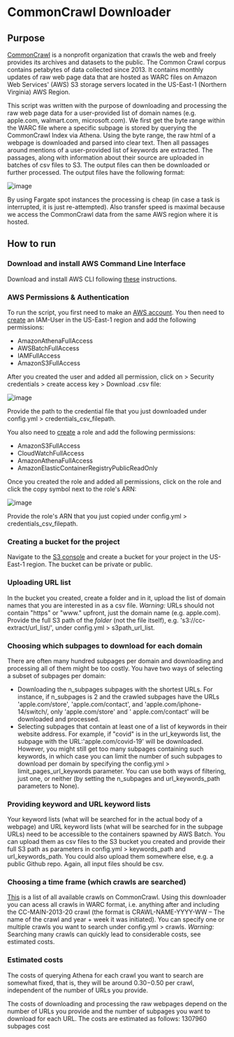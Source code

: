 # CommonCrawl Downloader

## Purpose

[CommonCrawl](https://commoncrawl.org/the-data/get-started/) is a nonprofit organization that crawls the web and freely
provides its archives and datasets to the public. The Common Crawl corpus contains petabytes of data collected since
2013. It contains monthly updates of raw web page data that are hosted as WARC files on Amazon Web Services' (AWS) S3
storage servers located in the US-East-1 (Northern Virginia) AWS Region.

This script was written with the purpose of downloading and processing the raw web page data for a user-provided list of
domain names (e.g. apple.com, walmart.com, microsoft.com). We first get the byte range within the WARC file where a
specific subpage is stored by querying the CommonCrawl Index via Athena. Using the byte range, the raw html of a webpage
is downloaded and parsed into clear text. Then all passages around mentions of a user-provided list of keywords are
extracted. The passages, along with information about their source are uploaded in batches of csv files to S3. The
output files can then be downloaded or further processed. The output files have the following format:

![image](https://user-images.githubusercontent.com/49194118/199245335-a00f27ad-01e4-470b-8a06-4f06a8efd4cb.png)

By using Fargate spot instances the processing is cheap (in case a task is interrupted, it is just re-attempted). Also
transfer speed is maximal because we access the CommonCrawl data from the same AWS region where it is hosted.

## How to run

### Download and install AWS Command Line Interface
Download and install AWS CLI following [these](https://docs.aws.amazon.com/cli/latest/userguide/getting-started-install.html) instructions.

### AWS Permissions & Authentication

To run the script, you first need to make an [AWS account](https://aws.amazon.com/). You then need
to [create](https://us-east-1.console.aws.amazon.com/iamv2/home) an IAM-User in the US-East-1 region and add the
following permissions:

- AmazonAthenaFullAccess
- AWSBatchFullAccess
- IAMFullAccess
- AmazonS3FullAccess

After you created the user and added all permission, click on > Security credentials > create access key > Download .csv
file:

![image](https://user-images.githubusercontent.com/49194118/199265023-4df68721-41fd-49d2-bf91-9335330779c2.png)

Provide the path to the credential file that you just downloaded under config.yml > credentials_csv_filepath.

You also need to [create](https://us-east-1.console.aws.amazon.com/iamv2/home#/roles) a role and add the following
permissions:

- AmazonS3FullAccess
- CloudWatchFullAccess
- AmazonAthenaFullAccess
- AmazonElasticContainerRegistryPublicReadOnly

Once you created the role and added all permissions, click on the role and click the copy symbol next to the role's ARN:

![image](https://user-images.githubusercontent.com/49194118/199257495-1abe5be3-ed21-45c9-bdd3-9566a0169838.png)

Provide the role's ARN that you just copied under config.yml > credentials_csv_filepath.

### Creating a bucket for the project

Navigate to the [S3 console](https://s3.console.aws.amazon.com/s3/buckets?region=us-east-1) and create a bucket for your
project in the US-East-1 region. The bucket can be private or public.

### Uploading URL list

In the bucket you created, create a folder and in it, upload the list of domain names that you are interested in as a
csv file. *Warning:* URLs should not contain "https" or "www." upfront, just the domain name (e.g. apple.com). Provide
the full S3 path of the *folder* (not the file itself), e.g. 's3://cc-extract/url_list/', under config.yml >
s3path_url_list.

### Choosing which subpages to download for each domain

There are often many hundred subpages per domain and downloading and processing all of them might be too costly. You
have two ways of selecting a subset of subpages per domain:

- Downloading the n_subpages subpages with the shortest URLs. For instance, if n_subpages is 2 and the crawled subpages
  have the URLs 'apple.com/store', 'apple.com/contact', and 'apple.com/iphone-14/switch/, only 'apple.com/store' and '
  apple.com/contact' will be downloaded and processed.
- Selecting subpages that contain at least one of a list of keywords in their website address. For example, if "covid"
  is in the url_keywords list, the subpage with the URL:'apple.com/covid-19' will be downloaded. However, you might
  still get too many subpages containing such keywords, in which case you can limit the number of such subpages to
  download per domain by specifying the config.yml > limit_pages_url_keywords parameter. You can use both ways of
  filtering, just one, or neither (by setting the n_subpages and url_keywords_path parameters to None).

### Providing keyword and URL keyword lists

Your keyword lists (what will be searched for in the actual body of a webpage) and URL keyword lists (what will be
searched for in the subpage URLs) need to be accessible to the containers spawned by AWS Batch. You can upload them as
csv files to the S3 bucket you created and provide their full S3 path as parameters in config.yml > keywords_path and
url_keywords_path. You could also upload them somewhere else, e.g. a public Github repo. Again, all input files should
be csv.

### Choosing a time frame (which crawls are searched)

[This](https://commoncrawl.org/the-data/get-started/) is a list of all available crawls on CommonCrawl. Using this
downloader you can acess all crawls in WARC format, i.e. anything after and including the CC-MAIN-2013-20 crawl (the
format is CRAWL-NAME-YYYY-WW – The name of the crawl and year + week it was initiated). You can specify one or multiple
crawls you want to search under config.yml > crawls. *Warning:* Searching many crawls can quickly lead to considerable
costs, see estimated costs.

### Estimated costs
The costs of querying Athena for each crawl you want to search are somewhat fixed, that is, they will be around 0.30$-0.50$ per
crawl, independent of the number of URLs you provide.

The costs of downloading and processing the raw webpages depend on the number of URLs you provide and the
number of subpages you want to download for each URL. The costs are estimated as follows: 
1307960 subpages cost








